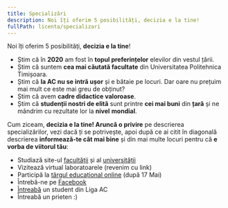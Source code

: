 ```yaml
---
title: Specializări
description: Noi îți oferim 5 posibilități, decizia e la tine!
fullPath: licenta/specializari
---
```

Noi îți oferim 5 posibilități, **decizia e la tine**!

<Block color="green">

* Știm că în **2020** am fost în **topul preferințelor** elevilor din vestul țării.
* Știm că suntem **cea mai căutată facultate** din Universitatea Politehnica Timișoara.
* Știm că **la AC nu se intră ușor** și e bătaie pe locuri. Dar oare nu prețuim mai mult ce este mai greu de obținut?
* Știm că avem **cadre didactice valoroase**. 
* Știm că **studenții nostri de elită** sunt printre **cei mai buni** din **țară** și ne mândrim cu rezultate lor la **nivel** **mondial**.

</Block>

Cum ziceam, **decizia e la tine! Aruncă o privire** pe descrierea specializărilor, vezi dacă ți se potrivește, apoi după ce ai citit în diagonală descrierea **informează-te cât mai bine** și din mai multe locuri pentru că **e vorba de viitorul tău**:

* Studiază site-ul [facultății](https://ac.upt.ro/) și al [universității](http://upt.ro/)
* Vizitează virtual laboratoarele (revenim cu link)
* Participă la [târgul educațional online](eduexpo.upt.ro) (după 17 Mai)
* Întrebă-ne pe [Facebook](https://www.facebook.com/ac.upt.ro)
* [Întreabă](https://ligaac.ro/) un student din Liga AC
* Întreabă un prieten :)